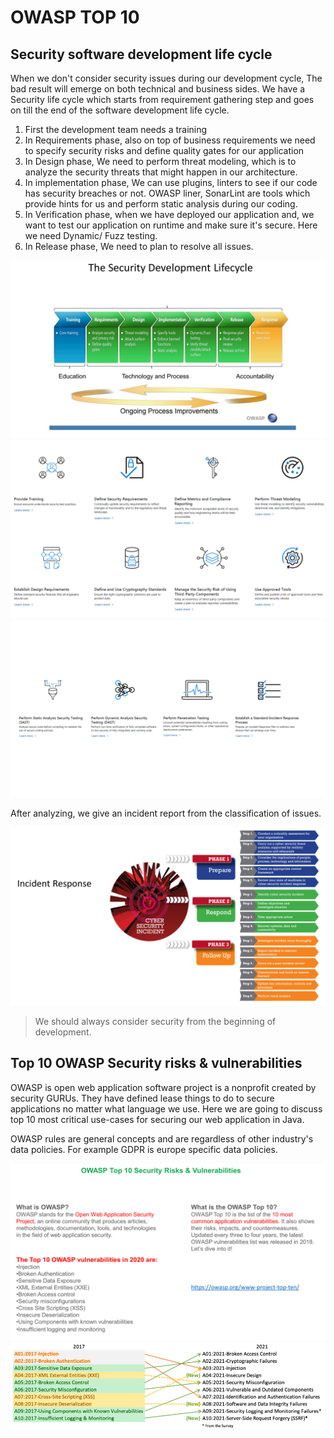 # OWASP TOP 10

## Security software development life cycle

When we don't consider security issues during our development cycle, The bad result will emerge on both technical and
business sides. We have a Security life cycle which starts from requirement gathering step and goes on till the end of
the software development life cycle.

1. First the development team needs a training
2. In Requirements phase, also on top of business requirements we need to specify security risks and define quality
   gates for our application
3. In Design phase, We need to perform threat modeling, which is to analyze the security threats that might happen in
   our architecture.
4. In implementation phase, We can use plugins, linters to see if our code has security breaches or not. OWASP liner,
   SonarLint are tools which provide hints for us and perform static analysis during our coding.
5. In Verification phase, when we have deployed our application and, we want to test our application on runtime and make
   sure it's secure. Here we need Dynamic/ Fuzz testing.
6. In Release phase, We need to plan to resolve all issues.

![](../pics/sematec-securityLifeCycle.png)
![](../pics/sematec-securityLifeCycle1.png)
![](../pics/sematec-securityLifeCycle2.png)

After analyzing, we give an incident report from the classification of issues.

![](../pics/sematec-securityLifeCycle3.png)

> We should always consider security from the beginning of development.

## Top 10 OWASP Security risks & vulnerabilities

OWASP is open web application software project is a nonprofit created by security GURUs. They have defined lease things
to do to secure applications no matter what language we use. Here we are going to discuss top 10 most critical use-cases
for securing our web application in Java.

OWASP rules are general concepts and are regardless of other industry's data policies. For example GDPR is europe
specific data policies.

![](../pics/sematec-securityLifeCycle4.png)
![](../pics/sematec-securityLifeCycle5.png)
